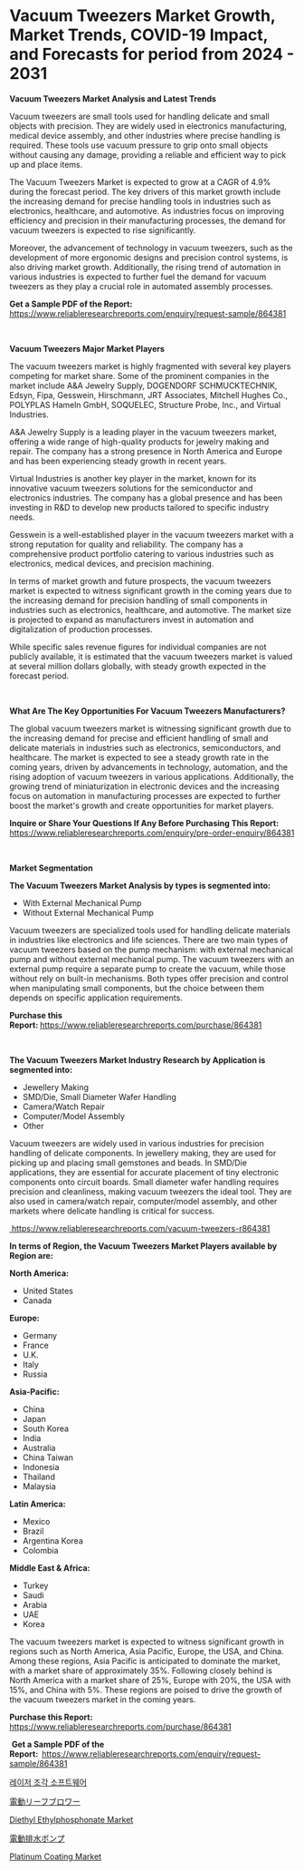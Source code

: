 <p><h1>Vacuum Tweezers Market Growth, Market Trends, COVID-19 Impact, and Forecasts for period from 2024 - 2031</h1></p><p><strong>Vacuum Tweezers Market Analysis and Latest Trends</strong></p>
<p><p>Vacuum tweezers are small tools used for handling delicate and small objects with precision. They are widely used in electronics manufacturing, medical device assembly, and other industries where precise handling is required. These tools use vacuum pressure to grip onto small objects without causing any damage, providing a reliable and efficient way to pick up and place items.</p><p>The Vacuum Tweezers Market is expected to grow at a CAGR of 4.9% during the forecast period. The key drivers of this market growth include the increasing demand for precise handling tools in industries such as electronics, healthcare, and automotive. As industries focus on improving efficiency and precision in their manufacturing processes, the demand for vacuum tweezers is expected to rise significantly.</p><p>Moreover, the advancement of technology in vacuum tweezers, such as the development of more ergonomic designs and precision control systems, is also driving market growth. Additionally, the rising trend of automation in various industries is expected to further fuel the demand for vacuum tweezers as they play a crucial role in automated assembly processes.</p></p>
<p><strong>Get a Sample PDF of the Report:&nbsp;</strong> <a href="https://www.reliableresearchreports.com/enquiry/request-sample/864381">https://www.reliableresearchreports.com/enquiry/request-sample/864381</a></p>
<p>&nbsp;</p>
<p><strong>Vacuum Tweezers Major Market Players</strong></p>
<p><p>The vacuum tweezers market is highly fragmented with several key players competing for market share. Some of the prominent companies in the market include A&A Jewelry Supply, DOGENDORF SCHMUCKTECHNIK, Edsyn, Fipa, Gesswein, Hirschmann, JRT Associates, Mitchell Hughes Co., POLYPLAS Hameln GmbH, SOQUELEC, Structure Probe, Inc., and Virtual Industries. </p><p>A&A Jewelry Supply is a leading player in the vacuum tweezers market, offering a wide range of high-quality products for jewelry making and repair. The company has a strong presence in North America and Europe and has been experiencing steady growth in recent years.</p><p>Virtual Industries is another key player in the market, known for its innovative vacuum tweezers solutions for the semiconductor and electronics industries. The company has a global presence and has been investing in R&D to develop new products tailored to specific industry needs.</p><p>Gesswein is a well-established player in the vacuum tweezers market with a strong reputation for quality and reliability. The company has a comprehensive product portfolio catering to various industries such as electronics, medical devices, and precision machining.</p><p>In terms of market growth and future prospects, the vacuum tweezers market is expected to witness significant growth in the coming years due to the increasing demand for precision handling of small components in industries such as electronics, healthcare, and automotive. The market size is projected to expand as manufacturers invest in automation and digitalization of production processes.</p><p>While specific sales revenue figures for individual companies are not publicly available, it is estimated that the vacuum tweezers market is valued at several million dollars globally, with steady growth expected in the forecast period.</p></p>
<p>&nbsp;</p>
<p><strong>What Are The Key Opportunities For Vacuum Tweezers Manufacturers?</strong></p>
<p><p>The global vacuum tweezers market is witnessing significant growth due to the increasing demand for precise and efficient handling of small and delicate materials in industries such as electronics, semiconductors, and healthcare. The market is expected to see a steady growth rate in the coming years, driven by advancements in technology, automation, and the rising adoption of vacuum tweezers in various applications. Additionally, the growing trend of miniaturization in electronic devices and the increasing focus on automation in manufacturing processes are expected to further boost the market's growth and create opportunities for market players.</p></p>
<p><strong>Inquire or Share Your Questions If Any Before Purchasing This Report:</strong> <a href="https://www.reliableresearchreports.com/enquiry/pre-order-enquiry/864381">https://www.reliableresearchreports.com/enquiry/pre-order-enquiry/864381</a></p>
<p>&nbsp;</p>
<p><strong>Market Segmentation</strong></p>
<p><strong>The Vacuum Tweezers Market Analysis by types is segmented into:</strong></p>
<p><ul><li>With External Mechanical Pump</li><li>Without External Mechanical Pump</li></ul></p>
<p><p>Vacuum tweezers are specialized tools used for handling delicate materials in industries like electronics and life sciences. There are two main types of vacuum tweezers based on the pump mechanism: with external mechanical pump and without external mechanical pump. The vacuum tweezers with an external pump require a separate pump to create the vacuum, while those without rely on built-in mechanisms. Both types offer precision and control when manipulating small components, but the choice between them depends on specific application requirements.</p></p>
<p><strong>Purchase this Report:&nbsp;</strong><a href="https://www.reliableresearchreports.com/purchase/864381">https://www.reliableresearchreports.com/purchase/864381</a></p>
<p>&nbsp;</p>
<p><strong>The Vacuum Tweezers Market Industry Research by Application is segmented into:</strong></p>
<p><ul><li>Jewellery Making</li><li>SMD/Die, Small Diameter Wafer Handling</li><li>Camera/Watch Repair</li><li>Computer/Model Assembly</li><li>Other</li></ul></p>
<p><p>Vacuum tweezers are widely used in various industries for precision handling of delicate components. In jewellery making, they are used for picking up and placing small gemstones and beads. In SMD/Die applications, they are essential for accurate placement of tiny electronic components onto circuit boards. Small diameter wafer handling requires precision and cleanliness, making vacuum tweezers the ideal tool. They are also used in camera/watch repair, computer/model assembly, and other markets where delicate handling is critical for success.</p></p>
<p><a href="https://www.reliableresearchreports.com/vacuum-tweezers-r864381">&nbsp;https://www.reliableresearchreports.com/vacuum-tweezers-r864381</a></p>
<p><strong>In terms of Region, the Vacuum Tweezers Market Players available by Region are:</strong></p>
<p>
    <p> <strong> North America: </strong>
        <ul>
            <li>United States</li>
            <li>Canada</li>
        </ul>
        </p> 
    <p> <strong> Europe: </strong>
        <ul>
            <li>Germany</li>
            <li>France</li>
            <li>U.K.</li>
            <li>Italy</li>
            <li>Russia</li>
        </ul>
        </p> 
    <p> <strong> Asia-Pacific: </strong>
        <ul>
            <li>China</li>
            <li>Japan</li>
            <li>South Korea</li>
            <li>India</li>
            <li>Australia</li>
            <li>China Taiwan</li>
            <li>Indonesia</li>
            <li>Thailand</li>
            <li>Malaysia</li>
        </ul>
        </p> 
    <p> <strong> Latin America: </strong>
        <ul>
            <li>Mexico</li>
            <li>Brazil</li>
            <li>Argentina Korea</li>
            <li>Colombia</li>
        </ul>
        </p> 
    <p> <strong> Middle East & Africa: </strong>
        <ul>
            <li>Turkey</li>
            <li>Saudi</li>
            <li>Arabia</li>
            <li>UAE</li>
            <li>Korea</li>
        </ul>
    </p>
    </p>
<p><p>The vacuum tweezers market is expected to witness significant growth in regions such as North America, Asia Pacific, Europe, the USA, and China. Among these regions, Asia Pacific is anticipated to dominate the market, with a market share of approximately 35%. Following closely behind is North America with a market share of 25%, Europe with 20%, the USA with 15%, and China with 5%. These regions are poised to drive the growth of the vacuum tweezers market in the coming years.</p></p>
<p><strong>Purchase this Report: </strong><a href="https://www.reliableresearchreports.com/purchase/864381">https://www.reliableresearchreports.com/purchase/864381</a></p>
<p>&nbsp;<strong>Get a Sample PDF of the Report:&nbsp;&nbsp;</strong><a href="https://www.reliableresearchreports.com/enquiry/request-sample/864381">https://www.reliableresearchreports.com/enquiry/request-sample/864381</a></p>
<p><strong></strong></p>
<p><p><a href="https://github.com/iansanftyord09878/Market-Research-Report-List-1/blob/main/686409530197.md">레이저 조각 소프트웨어</a></p><p><a href="https://github.com/cnnriuez22368/Market-Research-Report-List-1/blob/main/291963632961.md">電動リーフブロワー</a></p><p><a href="https://issuu.com/reportprime-2/docs/diethyl-ethylphosphonate-market-size-2030.pptx">Diethyl Ethylphosphonate Market</a></p><p><a href="https://github.com/LeanneBruen2023/Market-Research-Report-List-1/blob/main/465592432962.md">電動排水ポンプ</a></p><p><a href="https://issuu.com/reportprime-2/docs/platinum-coating-market-size-2030.pptx">Platinum Coating Market</a></p></p>